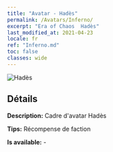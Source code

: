 ```yaml
---
title: "Avatar - Hadès"
permalink: /Avatars/Inferno/
excerpt: "Era of Chaos  Hadès"
last_modified_at: 2021-04-23
locale: fr
ref: "Inferno.md"
toc: false
classes: wide
---
```

 ![Hadès](/images/a/avatarFrame_3.png)

## Détails

 **Description:** Cadre d'avatar Hadès 

 **Tips:** Récompense de faction 

 **Is available:**  - 

